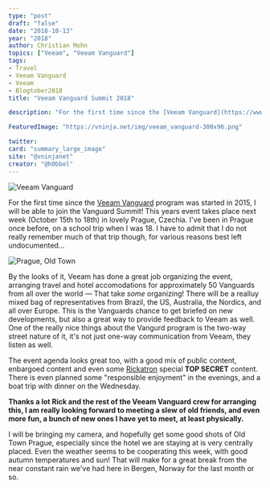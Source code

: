```yaml
---
type: "post"
draft: "false"
date: "2018-10-13"
year: "2018"
author: Christian Mohn
topics: ["Veeam", "Veeam Vanguard"]
tags:
- Travel
- Veeam Vanguard
- Veeam
- Blogtober2018
title: "Veeam Vanguard Summit 2018"

description: "For the first time since the [Veeam Vanguard](https://www.veeam.com/vanguard.html) program was started, I'll be able to join the Vanguard Summit! This event takes place next week (October 15th to 18th) in lovely Prague, Czechia."

FeaturedImage: "https://vninja.net/img/veeam_vanguard-300x96.png"

twitter:
card: "summary_large_image"
site: "@vninjanet"
creator: "@h0bbel" 
---
```


![Veeam Vanguard](/img/veeam_vanguard-300x96.png#center)

For the first time since the [Veeam Vanguard](https://www.veeam.com/vanguard.html) program was started in 2015, I will be able to join the Vanguard Summit! This years event takes place next week (October 15th to 18th) in lovely Prague, Czechia. I've been in Prague once before, on a school trip when I was 18. I have to admit that I do not really remember much of that trip though, for various reasons best left undocumented...

![Prague, Old Town](/img/Prague.jpg#center)

By the looks of it, Veeam has done a great job organizing the event, arranging travel and hotel accomodations for approximately 50 Vanguards from all over the world — That  take *some* organizing! There will be a realluy mixed bag of representatives from Brazil, the US, Australia, the Nordics, and all over Europe. This is the Vanguards chance to get briefed on new developments, but also a great way to provide feedback to Veeam as well. One of the really nice things about the Vangurd program is the two-way street nature of it, it's not just one-way communication from Veeam, they listen as well.

The event agenda looks great too, with a good mix of public content, enbargoed content and even some [Rickatron](https://twitter.com/RickVanover) special **TOP SECRET** content. There is even planned some "responsible enjoyment" in the evenings, and a boat trip with dinner on the Wednesday.

**Thanks a lot Rick and the rest of the Veeam Vanguard crew for arranging this, I am really looking forward to meeting a slew of old friends, and even more fun, a bunch of new ones I have yet to meet, at least physically.**

I will be bringing my camera, and hopefully get some good shots of Old Town Prague, especially since the hotel we are staying at is very centrally placed. Even the weather seems to be cooperating this week, with good autumn temperatures and sun! That will make for a great break from the near constant rain we've had here in Bergen, Norway for the last month or so.
